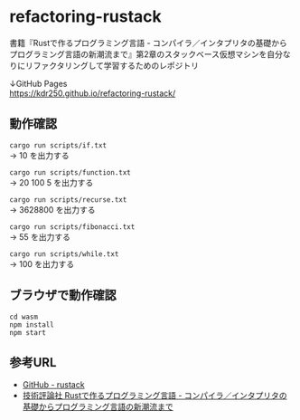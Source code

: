 # refactoring-rustack
書籍『Rustで作るプログラミング言語 - コンパイラ／インタプリタの基礎からプログラミング言語の新潮流まで』第2章のスタックベース仮想マシンを自分なりにリファクタリングして学習するためのレポジトリ

↓GitHub Pages<br>
https://kdr250.github.io/refactoring-rustack/

## 動作確認
`cargo run scripts/if.txt`<br>
-> 10 を出力する

`cargo run scripts/function.txt`<br>
-> 20 100 5 を出力する

`cargo run scripts/recurse.txt`<br>
-> 3628800 を出力する

`cargo run scripts/fibonacci.txt`<br>
-> 55 を出力する

`cargo run scripts/while.txt`<br>
-> 100 を出力する

## ブラウザで動作確認
`cd wasm`<br>
`npm install`<br>
`npm start`

## 参考URL
- [GitHub - rustack](https://github.com/msakuta/rustack)
- [技術評論社 Rustで作るプログラミング言語 - コンパイラ／インタプリタの基礎からプログラミング言語の新潮流まで](https://gihyo.jp/book/2024/978-4-297-14192-9)
